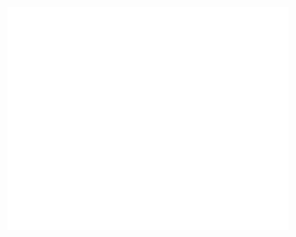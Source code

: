 <div align="center">
	<br>
  <a href="https://github.com/Pablo-Henrique/broadfactor">
  <img src="header.svg" width="800" height="400">
	<br>
	</a>
</div>